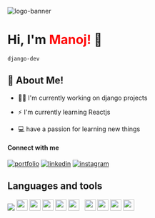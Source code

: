 

![logo-banner](https://user-images.githubusercontent.com/93448410/188416116-a8d88355-6d3b-4dff-895d-aa8a8b51f70a.png)


# Hi, I'm <span style="color:red;">Manoj!</span> 👋


`django-dev` 

## 🚀 About Me!


- 👩‍💻 I'm currently working on django projects

- ⚡️ I'm currently learning Reactjs

- 💻 have a passion for learning new things

#### Connect with me
[![portfolio](https://img.shields.io/badge/my_portfolio-000?style=for-the-badge&logo=ko-fi&logoColor=white)](https://manoj-gaonkar.github.io)
[![linkedin](https://img.shields.io/badge/linkedin-0A66C2?style=for-the-badge&logo=linkedin&logoColor=white)](https://www.linkedin.com/in/manoj-gaonkar-335560228/)
[![instagram](https://img.shields.io/badge/insta-1DA1F2?style=for-the-badge&logo=instagram&logoColor=white)](https://twitter.com/)


## Languages and tools
<img src="https://img.icons8.com/external-tal-revivo-filled-tal-revivo/24/000000/external-django-a-high-level-python-web-framework-that-encourages-rapid-development-logo-filled-tal-revivo.png"/>&nbsp;<img style='width:25px;'  src="https://img.icons8.com/color/48/000000/figma--v1.png"/>&nbsp;<img style='width:25px;' src="https://img.icons8.com/color/48/000000/python--v1.png"/>&nbsp;<img style='width:25px;' src="https://img.icons8.com/color/48/000000/html-5--v1.png"/>&nbsp;<img style='width:25px;'
 src="https://img.icons8.com/color/48/000000/css3.png"/>&nbsp;<img style='width:25px;' src="https://img.icons8.com/color/48/000000/javascript--v1.png"/>
&nbsp; <img style='width:25px;' src="https://img.icons8.com/color/48/000000/tailwindcss.png"/>&nbsp;<img style='width:25px;' src="https://img.icons8.com/color/48/000000/adobe-after-effects--v1.png"/>&nbsp;<img style='width:25px;'  src="https://img.icons8.com/officel/16/000000/react.png"/>&nbsp;<img style='width:25px;'  src="https://img.icons8.com/color/48/000000/adobe-photoshop--v1.png"/>





